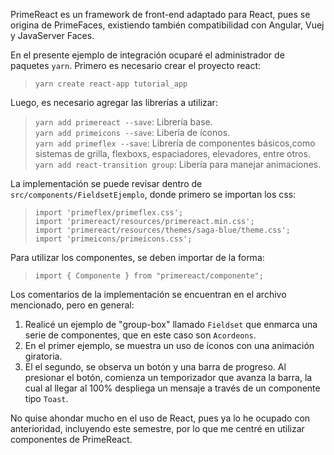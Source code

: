 PrimeReact es un framework de front-end adaptado para React, pues se origina de PrimeFaces, existiendo también compatibilidad con Angular, Vuej y JavaServer Faces.

En el presente ejemplo de integración ocuparé el administrador de paquetes `yarn`. Primero es necesario crear el proyecto react:
> `yarn create react-app tutorial_app`

Luego, es necesario agregar las librerías a utilizar:
> `yarn add primereact --save`: Librería base.<br>
> `yarn add primeicons --save`: Libería de íconos.<br>
> `yarn add primeflex --save`: Librería de componentes básicos,como sistemas de grilla, flexboxs, espaciadores, elevadores, entre otros.<br>
> `yarn add react-transition group`: Libería para manejar animaciones.

La implementación se puede revisar dentro de `src/components/FieldsetEjemplo`, donde primero se importan los css:
> `import 'primeflex/primeflex.css';`<br>
> `import 'primereact/resources/primereact.min.css';`<br>
> `import 'primereact/resources/themes/saga-blue/theme.css';`<br>
> `import 'primeicons/primeicons.css';`

Para utilizar los componentes, se deben importar de la forma:
> `import { Componente } from "primereact/componente";`

Los comentarios de la implementación se encuentran en el archivo mencionado, pero en general:
1. Realicé un ejemplo de "group-box" llamado `Fieldset` que enmarca una serie de componentes, que en este caso son `Acordeons`.
2. En el primer ejemplo, se muestra un uso de íconos con una animación giratoria.
3. El el segundo, se observa un botón y una barra de progreso. Al presionar el botón, comienza un temporizador que avanza la barra, la cual al llegar al 100% despliega un mensaje a través de un componente tipo `Toast`.

No quise ahondar mucho en el uso de React, pues ya lo he ocupado con anterioridad, incluyendo este semestre, por lo que me centré en utilizar componentes de PrimeReact.
